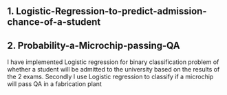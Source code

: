 ## 1. Logistic-Regression-to-predict-admission-chance-of-a-student
## 2. Probability-a-Microchip-passing-QA


I have implemented Logistic regression for binary classification problem of whether a student will be admitted  to the university based on the results of the 2 exams. Secondly I use Logistic regression to classify if a microchip will pass QA in a fabrication plant
